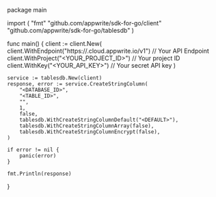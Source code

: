 package main

import (
    "fmt"
    "github.com/appwrite/sdk-for-go/client"
    "github.com/appwrite/sdk-for-go/tablesdb"
)

func main() {
    client := client.New(
        client.WithEndpoint("https://<REGION>.cloud.appwrite.io/v1") // Your API Endpoint
        client.WithProject("<YOUR_PROJECT_ID>") // Your project ID
        client.WithKey("<YOUR_API_KEY>") // Your secret API key
    )

    service := tablesdb.New(client)
    response, error := service.CreateStringColumn(
        "<DATABASE_ID>",
        "<TABLE_ID>",
        "",
        1,
        false,
        tablesdb.WithCreateStringColumnDefault("<DEFAULT>"),
        tablesdb.WithCreateStringColumnArray(false),
        tablesdb.WithCreateStringColumnEncrypt(false),
    )

    if error != nil {
        panic(error)
    }

    fmt.Println(response)
}
